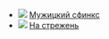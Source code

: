 * ![](/books/prose_classic/Михаил%20Александрович%20Зенкевич/Мужицкий%20сфинкс.jpg) [Мужицкий сфинкс](/books/prose_classic/Михаил%20Александрович%20Зенкевич/Мужицкий%20сфинкс)
* ![](/books/prose_classic/Михаил%20Александрович%20Зенкевич/На%20стрежень.jpg) [На стрежень](/books/prose_classic/Михаил%20Александрович%20Зенкевич/На%20стрежень)